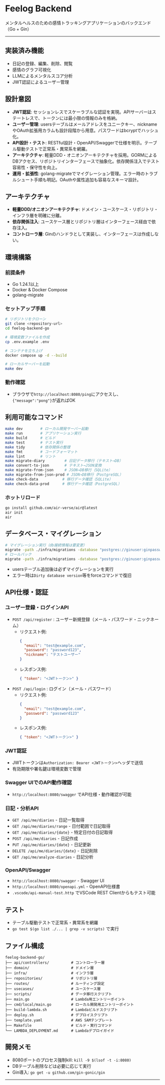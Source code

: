 # Feelog Backend

メンタルヘルスのための感情トラッキングアプリケーションのバックエンド（Go + Gin）

---

## 実装済み機能
- 日記の登録、編集、削除、閲覧
- 感情のグラフ可視化
- LLMによるメンタルスコア分析
- JWT認証によるユーザー管理

## 設計意図

- **JWT認証**: セッションレスでスケーラブルな認証を実現。APIサーバーはステートレスで、トークンには最小限の情報のみを格納。
- **ユーザー管理**: usersテーブルはメールアドレスをユニークキー、nicknameやOAuth拡張用カラムも設計段階から用意。パスワードはbcryptでハッシュ化。
- **API設計・テスト**: RESTful設計・OpenAPI/Swaggerで仕様を明示。テーブル駆動テストで正常系・異常系を網羅。
- **アーキテクチャ**: 軽量DDD・オニオンアーキテクチャを採用。GORMによるDBアクセス、リポジトリインターフェースで抽象化。依存関係注入でテスト容易性・保守性を向上。
- **運用・拡張性**: golang-migrateでマイグレーション管理。エラー時のトラブルシュート手順も明記。OAuthや属性追加も容易なスキーマ設計。

## アーキテクチャ
- **軽量DDD/オニオンアーキテクチャ**: ドメイン・ユースケース・リポジトリ・インフラ層を明確に分離。
- **依存関係注入**: ユースケース層とリポジトリ層はインターフェース経由で依存注入。
- **コントローラ層**: Ginのハンドラとして実装し、インターフェースは作成しない。

## 環境構築

### 前提条件
- Go 1.24.1以上
- Docker & Docker Compose
- golang-migrate

### セットアップ手順
```bash
# リポジトリをクローン
git clone <repository-url>
cd feelog-backend-go

# 環境変数ファイルを作成
cp .env.example .env

# コンテナを立ち上げ
docker compose up -d --build

# ローカルサーバーを起動
make dev
```

### 動作確認
- ブラウザで`http://localhost:8080/ping`にアクセスし、`{"message":"pong"}`が返ればOK

## 利用可能なコマンド

```bash
make dev        # ローカル開発サーバー起動
make run        # アプリケーション実行
make build      # ビルド
make test       # テスト実行
make tidy       # 依存関係の整理
make fmt        # コードフォーマット
make lint       # リント
make migrate-diary         # 日記データ移行（テキスト→DB）
make convert-to-json       # テキスト→JSON変換
make migrate-from-json     # JSON→DB移行（SQLite）
make migrate-from-json-prod # JSON→DB移行（PostgreSQL）
make check-data           # 移行データ確認（SQLite）
make check-data-prod      # 移行データ確認（PostgreSQL）
```

### ホットリロード
```bash
go install github.com/air-verse/air@latest
air init
air
```

## データベース・マイグレーション

```bash
# マイグレーション実行（db接続情報は要変更）
migrate -path ./infra/migrations -database "postgres://ginuser:ginpassword@localhost:5432/feelog?sslmode=disable" up
# ロールバック
migrate -path ./infra/migrations -database "postgres://ginuser:ginpassword@localhost:5432/feelog?sslmode=disable" down
```
- usersテーブル追加後は必ずマイグレーションを実行
- エラー時は`Dirty database version`等をforceコマンドで復旧

## API仕様・認証

### ユーザー登録・ログインAPI
- `POST /api/register` : ユーザー新規登録（メール・パスワード・ニックネーム）
  - リクエスト例:
    ```json
    {
      "email": "test@example.com",
      "password": "password123",
      "nickname": "テストユーザー"
    }
    ```
  - レスポンス例:
    ```json
    { "token": "<JWTトークン>" }
    ```
- `POST /api/login` : ログイン（メール・パスワード）
  - リクエスト例:
    ```json
    {
      "email": "test@example.com",
      "password": "password123"
    }
    ```
  - レスポンス例:
    ```json
    { "token": "<JWTトークン>" }
    ```

### JWT認証
- JWTトークンは`Authorization: Bearer <JWTトークン>`ヘッダで送信
- 有効期限や署名鍵は環境変数で管理

### Swagger UIでのAPI動作確認
- `http://localhost:8080/swagger` でAPI仕様・動作確認が可能

### 日記・分析API
- `GET /api/me/diaries` - 日記一覧取得
- `GET /api/me/diaries/range` - 日付範囲で日記取得
- `GET /api/me/diaries/{date}` - 特定日付の日記取得
- `POST /api/me/diaries` - 日記作成
- `PUT /api/me/diaries/{date}` - 日記更新
- `DELETE /api/me/diaries/{date}` - 日記削除
- `GET /api/me/analyze-diaries` - 日記分析

### OpenAPI/Swagger
- `http://localhost:8080/swagger` - Swagger UI
- `http://localhost:8080/openapi.yml` - OpenAPI仕様書
- `.vscode/api-manual-test.http` でVSCode REST Clientからもテスト可能

## テスト
- テーブル駆動テストで正常系・異常系を網羅
- `go test $(go list ./... | grep -v scripts)` で実行

## ファイル構成

```
feelog-backend-go/
├── api/controllers/          # コントローラー層
├── domain/                   # ドメイン層
├── infra/                    # インフラ層
├── repositories/             # リポジトリ層
├── routes/                   # ルーティング設定
├── usecases/                 # ユースケース層
├── scripts/                  # データ移行スクリプト
├── main.go                   # Lambda用エントリーポイント
├── cmd/local/main.go         # ローカル開発用エントリーポイント
├── build-lambda.sh           # Lambdaビルドスクリプト
├── deploy.sh                 # デプロイスクリプト
├── template.yaml             # AWS SAMテンプレート
├── Makefile                  # ビルド・実行コマンド
└── LAMBDA_DEPLOYMENT.md      # Lambdaデプロイガイド
```

## 開発メモ

- 8080ポートのプロセス強制kill: `kill -9 $(lsof -t -i:8080)`
- DBテーブル削除などは必要に応じて実行
- Gin導入: `go get -u github.com/gin-gonic/gin`

---
